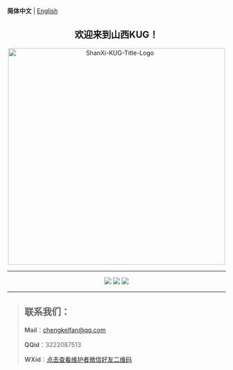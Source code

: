 **简体中文** | [English](./README.en.md)

<h2 stype="font-weight: 700; text-align: center;" align="center">欢迎来到山西KUG！</h2>

<p align="center">
  <img src="https://github.com/user-attachments/assets/d651ddbd-5bd4-49c5-b9dd-3821b46959b4" align="middle" width="500" alt="ShanXi-KUG-Title-Logo">
<p>

--------

<p align="center">
  <a href="https://github.com/ShanXi-KUG/shanxi-kug.github.io/graphs/contributors"><img src="https://img.shields.io/github/contributors/ShanXi-KUG/shanxi-kug.github.io?color=9ea"></a>
  <a href="https://github.com/ShanXi-KUG/shanxi-kug.github.io/commits"><img src="https://img.shields.io/github/commit-activity/m/ShanXi-KUG/shanxi-kug.github.io?color=3af"></a>
  <a href="https://github.com/ShanXi-KUG/shanxi-kug.github.io/issues"><img src="https://img.shields.io/github/issues/ShanXi-KUG/shanxi-kug.github.io?color=9cc"></a>
</p>

--------

> ## 联系我们：
>
> **Mail**：[chengkelfan@qq.com](mailto:chengkelfan@qq.com)
> 
> **QQid**：3222087513
>
> **WXid**：[点击查看维护者微信好友二维码](https://github.com/user-attachments/assets/b160b5ac-5c99-42f3-9bfa-491bd00941d1)
